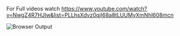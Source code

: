 For Full videos watch https://www.youtube.com/watch?v=NwgZ4R7HJIw&list=PLLhsXdvz0qjI68a8tLUUMyXmNhl608mcn

![Browser Output](images/browser_01.JPG.jpg.jpg)
